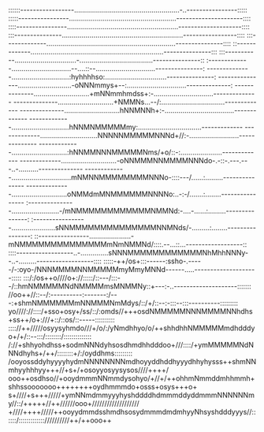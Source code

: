 
::::::-----------------.....................................................-..----------------:::::
:::::----------------......................................................---------------------::::
::::----------------........................................................--------------------::::
:::---------------.............................................................-----------------::::
:::-------------.................................................................---------------::::
::-------------...................................................................---------------:::
:::-----------...............................-.....................................---------------::
:-------------..............................--....::--..............................---------------:
--------------.............................:hyhhhhso:...............................---------------:
---------------...........................-oNNNmmys+--:..............................--------------:
--------------............................+mNNmmhmdss+:-..............................--------------
--------------............................+NMMNs...--/:................................-------------
--------------............................hNNMNNh+:-...................................-------------
-------------.............................hNNMNMMMMMmy:................................-------------
-------------.............................NNNNNMMMMMNNNd+//:-.........................--------------
-------------............................:hNNMMNNNMMMMMNms/+o/::-:.....................-------------
-------------............................-oNNMMMNNMMMMNNNdo-.-::-.---.---..-..........--------------
-------------..............................mNMNNMMMMMMMMNNNo-::::---/......:.........---------------
--------------............................oNMMdmMNMMMMMMNNNNo:..-:-/.......:........----------------
:---------------........................-/mNMMMMMMMMMMMMNMMNd:-....-......:.........---------------:
:-----------------......................sNNMMMMMMMMMMMMMMNNMNds/-.........:........----------------:
::----------------.....................-mNMMMMMMMMMMMMMMmNmNMMNd/::::.--...::...------------------::
::::------------------..-..............sNNNMMMMMMMMMMMMNhMhhNNNy--..-.........------------------::::
:::::-++/os+:::------:ssho-.-----/-:oyo-/NNNMMMMNNMMMMMmyMmyMNNd------.....--------------------:::::
:::/:/os++o////o+://:::::/::---/:::--/::hmNMMMMMNdNMMMMmsMNMMNy::+---:-..--------------------:::::::
//oo++//::--/:----------:-------:/---:+shmNMMMMMMmNNMMMNmMdys/::/+/::--:-:::--:::----------:::::::::
yo////://::::/+sso+osy+/ss/::/:omds//+++osdNMMMMMNNNMMMMNNhdhs+ss++/o+:///+::/::os/::-----::::::::::
:::://++/////osyysyhmdo///+/o/:/yNmdhhyo/o/++shhdhhNMMMMMmdhdddyo+/+/::--:::/::::::::/::::::::::::::
/://+shhyohdhss+sodmNNNdyhsosdhmdhhdddoo+///::::/+ymMMMMMNdNNNdhyhs+/++/::::::::+/:/oyddhms:::::::::
/ooyossddyhyyyyhydmNNNNNNNNmdhoyyddhddhyyydhhyhysss++shmNNmhyyhhhyy+++//+s+/+osoyyosyysysos////++++/
ooo++osdhso//+ooydmmmNNmmdysohyo/+//+/++ohhmNmmddmhhmmh+shhssooooooo++++++++oydhmmmdo+osss+osys+++o+
s+////+s+++/////+ymNNmdmmyyyhyshddddhdmmmddyddmmmNNNNNNmy//::/+++++//++//////ooo+///////////////////
+////++++/////++ooyydmmdsshmdhsosydmmmdmdmhyyNhsyshdddyyys//::::::/::::::::::::://////////++/++ooo++
